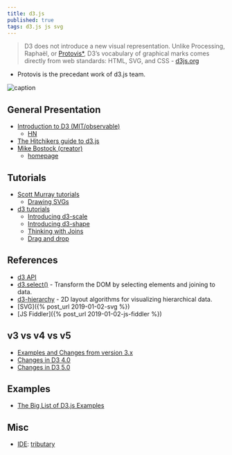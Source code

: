 ```yaml
---
title: d3.js
published: true
tags: d3.js js svg
---
```

> D3 does not introduce a new visual representation. Unlike Processing, Raphaël, or [Protovis*](http://mbostock.github.io/protovis/), D3’s vocabulary of graphical marks comes directly from web standards: HTML, SVG, and CSS - [d3js.org](https://d3js.org/)

* Protovis is the precedant work of d3.js team.

![caption](https://cdn-images-1.medium.com/max/1818/1*KfsnI5vicI0ozs1uP85Pfg.png)

## General Presentation
- [Introduction to D3 (MIT/observable)](https://observablehq.com/@mitvis/introduction-to-d3)
	- [HN](https://news.ycombinator.com/item?id=22476930)
- [The Hitchikers guide to d3.js](https://medium.com/@enjalot/the-hitchhikers-guide-to-d3-js-a8552174733a)    
- [Mike Bostock (creator)](https://www.reddit.com/r/dataisbeautiful/comments/3k3if4/hi_im_mike_bostock_creator_of_d3js_and_a_former/)
    -  [homepage](https://bost.ocks.org/mike/)

## Tutorials
- [Scott Murray tutorials](http://alignedleft.com/tutorials/d3/)
    - [Drawing SVGs](https://alignedleft.com/tutorials/d3/drawing-svgs)
- [d3 tutorials](https://github.com/d3/d3/wiki/Tutorials)
   - [Introducing d3-scale](https://medium.com/@mbostock/introducing-d3-scale-61980c51545f)
   - [Introducing d3-shape](https://medium.com/@mbostock/introducing-d3-shape-73f8367e6d12)
   - [Thinking with Joins](https://bost.ocks.org/mike/join/)
   - [Drag and drop](https://octoperf.com/blog/2018/04/18/d3-js-drag-and-drop-tutorial/)

## References
- [d3 API](https://github.com/d3/d3/blob/master/API.md#d3-api-reference)
- [d3.select()](https://github.com/d3/d3-selection) - Transform the DOM by selecting elements and joining to data.
- [d3-hierarchy](https://github.com/d3/d3-hierarchy#d3-hierarchy) - 2D layout algorithms for visualizing hierarchical data. 
- [SVG]({% post_url 2019-01-02-svg %})
- [JS Fiddler]({% post_url 2019-01-02-js-fiddler %})

## v3 vs v4 vs v5
- [Examples and Changes from version 3.x](http://denvycom.com/blog/d3-js-version-4-x-examples-and-changes-from-version-3-x/)
- [Changes in D3 4.0](https://github.com/d3/d3/blob/master/CHANGES.md#changes-in-d3-40)
- [Changes in D3 5.0](https://github.com/d3/d3/blob/master/CHANGES.md#changes-in-d3-50)

## Examples

- [The Big List of D3.js Examples](http://christopheviau.com/d3list/)
## Misc
- [IDE](https://softwarerecs.stackexchange.com/questions/11272/recommended-ide-for-d3-js): [tributary](http://tributary.io/inlet/4653053)
